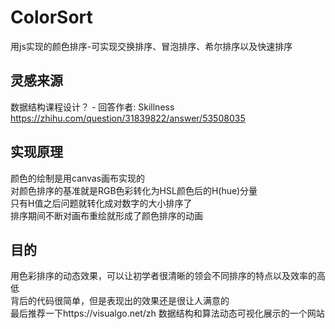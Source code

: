 # ColorSort
用js实现的颜色排序-可实现交换排序、冒泡排序、希尔排序以及快速排序
## 灵感来源
数据结构课程设计？ - 回答作者: Skillness https://zhihu.com/question/31839822/answer/53508035
## 实现原理
颜色的绘制是用canvas画布实现的<br>
对颜色排序的基准就是RGB色彩转化为HSL颜色后的H(hue)分量<br>
只有H值之后问题就转化成对数字的大小排序了<br>
排序期间不断对画布重绘就形成了颜色排序的动画<br>
## 目的
用色彩排序的动态效果，可以让初学者很清晰的领会不同排序的特点以及效率的高低<br>
背后的代码很简单，但是表现出的效果还是很让人满意的<br>
最后推荐一下https://visualgo.net/zh 数据结构和算法动态可视化展示的一个网站
